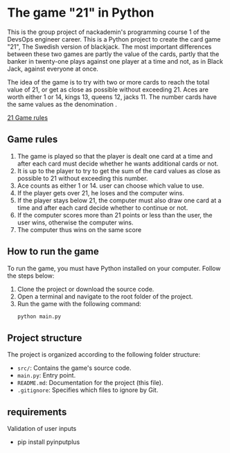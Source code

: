 # The game "21" in Python
This is the group project of nackademin's programming course 1 of the DevsOps engineer career. This is a Python project to create the card game "21", The Swedish version of blackjack. The most important differences between these two games are partly the value of the cards, partly that the banker in twenty-one plays against one player at a time and not, as in Black Jack, against everyone at once.

The idea of ​​the game is to try with two or more cards to reach the total value of 21, or get as close as possible without exceeding 21. Aces are worth either 1 or 14, kings 13, queens 12, jacks 11. The number cards have the same values ​​as the denomination .

[21 Game rules](https://sv.wikipedia.org/wiki/Tjugoett_(kortspel))

## Game rules

1. The game is played so that the player is dealt one card at a time and after each card must decide whether he wants additional cards or not.
2. It is up to the player to try to get the sum of the card values ​​as close as possible to 21 without exceeding this number.
3. Ace counts as either 1 or 14. user can choose which value to use.
4. If the player gets over 21, he loses and the computer wins.
5. If the player stays below 21, the computer must also draw one card at a time and after each card decide whether to continue or not.
6. If the computer scores more than 21 points or less than the user, the user wins, otherwise the computer wins.
7. The computer thus wins on the same score


## How to run the game

To run the game, you must have Python installed on your computer. Follow the steps below:

1. Clone the project or download the source code.
2. Open a terminal and navigate to the root folder of the project.
3. Run the game with the following command:
    ```bash
    python main.py
    ```

## Project structure

The project is organized according to the following folder structure:

- `src/`: Contains the game's source code.
- `main.py`: Entry point.
- `README.md`: Documentation for the project (this file).
- `.gitignore`: Specifies which files to ignore by Git.

## requirements
Validation of user inputs
- pip install pyinputplus
